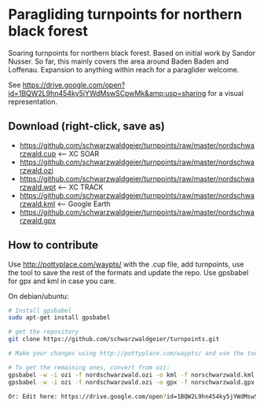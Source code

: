 # Paragliding turnpoints for northern black forest
Soaring turnpoints for northern black forest. Based on initial work by Sandor Nusser. So far, this mainly covers the area around Baden Baden and Loffenau. Expansion to anything within reach for a paraglider welcome.

See https://drive.google.com/open?id=1BQW2L9hn454ky5jYWdMswSCpwMk&amp;usp=sharing for a visual representation.

## Download (right-click, save as)
* https://github.com/schwarzwaldgeier/turnpoints/raw/master/nordschwarzwald.cup <-- XC SOAR
* https://github.com/schwarzwaldgeier/turnpoints/raw/master/nordschwarzwald.ozi
* https://github.com/schwarzwaldgeier/turnpoints/raw/master/nordschwarzwald.wpt <-- XC TRACK
* https://github.com/schwarzwaldgeier/turnpoints/raw/master/nordschwarzwald.kml <-- Google Earth
* https://github.com/schwarzwaldgeier/turnpoints/raw/master/nordschwarzwald.gpx

## How to contribute
Use http://pottyplace.com/waypts/ with the .cup file, add turnpoints, use the tool to save the rest of the formats and update the repo. Use gpsbabel for gpx and kml in case you care.

On debian/ubuntu:

````bash
# Install gpsbabel
sudo apt-get install gpsbabel

# get the repository
git clone https://github.com/schwarzwaldgeier/turnpoints.git

# Make your changes using http://pottyplace.com/waypts/ and use the tool to save all the formats it can do.

# To get the remaining ones, convert from ozi:
gpsbabel -w -i ozi -f nordschwarzwald.ozi -o kml -f norschwarzwald.kml
gpsbabel -w -i ozi -f nordschwarzwald.ozi -o gpx -f norschwarzwald.gpx

Or: Edit here: https://drive.google.com/open?id=1BQW2L9hn454ky5jYWdMswSCpwMk&usp=sharing and run convert.sh, then commit.
